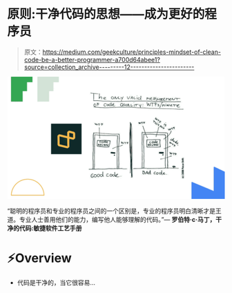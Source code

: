 # 原则:干净代码的思想——成为更好的程序员

> 原文：<https://medium.com/geekculture/principles-mindset-of-clean-code-be-a-better-programmer-a700d64abee1?source=collection_archive---------12----------------------->

![](img/8238eeb4d6500989ae6cba4268e1c513.png)

“聪明的程序员和专业的程序员之间的一个区别是，专业的程序员明白清晰才是王道。专业人士善用他们的能力，编写他人能够理解的代码。”― **罗伯特·c·马丁，干净的代码:敏捷软件工艺手册**

# ⚡️Overview

*   代码是干净的，当它很容易…